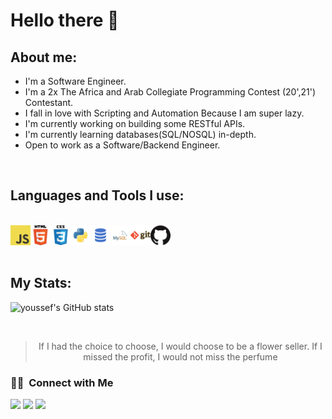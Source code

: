 # Hello there 👋

## About me:
- I'm a Software Engineer.
- I'm a 2x The Africa and Arab Collegiate Programming Contest (20',21') Contestant.
- I fall in love with Scripting and Automation Because I am super lazy.
- I'm currently working on building some RESTful APIs.
- I'm currently learning databases(SQL/NOSQL) in-depth.
- Open to work as a Software/Backend Engineer.
<br>

## Languages and Tools I use:

<br>
<img align="left" height="32" width="32" src="https://raw.githubusercontent.com/github/explore/80688e429a7d4ef2fca1e82350fe8e3517d3494d/topics/javascript/javascript.png" />
<img align="left" height="32" width="32" src="https://raw.githubusercontent.com/github/explore/80688e429a7d4ef2fca1e82350fe8e3517d3494d/topics/html/html.png" />
<img align="left" height="32" width="32" src="https://raw.githubusercontent.com/github/explore/80688e429a7d4ef2fca1e82350fe8e3517d3494d/topics/css/css.png" />
<img align="left" height="32" width="32" src="https://raw.githubusercontent.com/github/explore/80688e429a7d4ef2fca1e82350fe8e3517d3494d/topics/python/python.png" />
<!-- <img align="left" height="32" width="32" src="https://raw.githubusercontent.com/github/explore/80688e429a7d4ef2fca1e82350fe8e3517d3494d/topics/django/django.png" /> -->
<!-- <img align="left" height="32" width="32" src="https://raw.githubusercontent.com/github/explore/80688e429a7d4ef2fca1e82350fe8e3517d3494d/topics/react/react.png" /> -->
<img align="left" height="32" width="32" src="https://raw.githubusercontent.com/github/explore/80688e429a7d4ef2fca1e82350fe8e3517d3494d/topics/sql/sql.png" />
<img align="left" height="32" width="32" src="https://raw.githubusercontent.com/github/explore/80688e429a7d4ef2fca1e82350fe8e3517d3494d/topics/mysql/mysql.png" />
<img align="left" height="32" width="32" src="https://raw.githubusercontent.com/github/explore/80688e429a7d4ef2fca1e82350fe8e3517d3494d/topics/git/git.png" />
<img align="left" height="32" width="32" src="https://raw.githubusercontent.com/github/explore/78df643247d429f6cc873026c0622819ad797942/topics/github/github.png" />

<br>
<br>
<br>

## My Stats:

![youssef's GitHub stats](https://github-readme-stats.vercel.app/api?username=Youssefmahmod&count_private=true&show_icons=true&theme=radical)

<br>

<blockquote align="center">

If I had the choice to choose, I would choose to be a flower seller. If I missed the profit, I would not miss the perfume

</blockquote>

### 🤝🏻 &nbsp;Connect with Me

<p align="left">
  <a href="mailto:youss3fmahmoud@gmail.com"><img src="https://img.shields.io/badge/-youss3fmahmoud@gmail.com-D14836?style=flat&logo=Gmail&logoColor=white"/></a>
  <a href="https://www.facebook.com/profile.php?id=100012227689012"><img src="https://img.shields.io/badge/-Youssef Mahmoud-1877F2?style=flat&logo=Facebook&logoColor=white"/></a>
  <a href="https://www.linkedin.com/in/youssef-mahmoud-452099173/"><img src="https://img.shields.io/badge/-Youssef%20Mahmoud-0077B5?style=flat&logo=Linkedin&logoColor=white"/></a>
